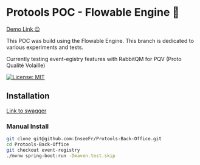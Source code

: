 # Protools POC - Flowable Engine 🦊

[Demo Link 😉](https://protools.dev.insee.io/)

This POC was build using the Flowable Engine. This branch is dedicated to various experiments and tests.

Currently testing event-egistry features with RabbitQM for PQV (Proto Qualité Volaille)

[![License: MIT](https://img.shields.io/badge/License-MIT-yellow.svg)](https://opensource.org/licenses/MIT)

## Installation

[Link to swagger](https://protools-flowable-wip.dev.insee.io/)

### Manual Install

```bash
git clone git@github.com:InseeFr/Protools-Back-Office.git
cd Protools-Back-Office
git checkout event-registry
./mvnw spring-boot:run -Dmaven.test.skip
```
